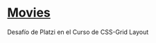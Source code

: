 # [Movies](https://gabrielelpidio.github.io/movies/)
Desafío de Platzi en el Curso de CSS-Grid Layout

